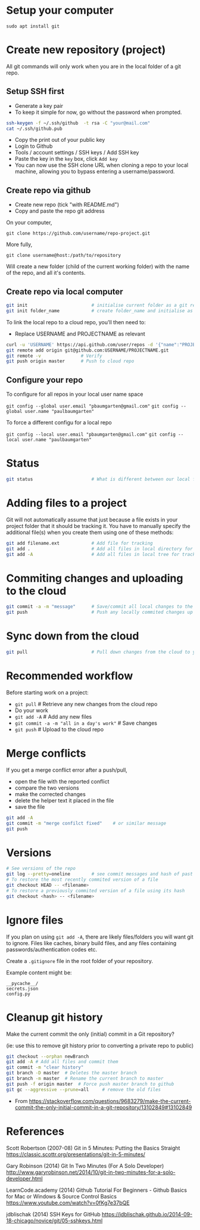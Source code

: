 # Setup your computer

`sudo apt install git`

# Create new repository (project)

All git commands will only work when you are in the local folder of a git repo.

## Setup SSH first

* Generate a key pair
* To keep it simple for now, go without the password when prompted.

```bash
ssh-keygen -f ~/.ssh/github  -t rsa -C "your@mail.com"
cat ~/.ssh/github.pub
```

* Copy the print out of your public key
* Login to Github
* Tools / account settings / SSH keys / Add SSH key
* Paste the key in the `key` box, click `Add key`
* You can now use the SSH clone URL when cloning a repo to your local machine, allowing you to bypass entering a username/password.

## Create repo via github

* Create new repo (tick "with README.md")
* Copy and paste the repo git address

On your computer,

`git clone https://github.com/username/repo-project.git`

More fully,

`git clone username@host:/path/to/repository`

Will create a new folder (child of the current working folder) with the name of the repo, and all it's contents.

## Create repo via local computer

```bash
git init                        # initialise current folder as a git repo (locally)
git init folder_name            # create folder_name and initialise as a git repo (locally)
```

To link the local repo to a cloud repo, you'll then need to:

* Replace USERNAME and PROJECTNAME as relevant

```bash
curl -u 'USERNAME' https://api.github.com/user/repos -d '{"name":"PROJECTNAME"}'
git remote add origin git@github.com:USERNAME/PROJECTNAME.git
git remote -v               # Verify
git push origin master      # Push to cloud repo
```

## Configure your repo

To configure for all repos in your local user name space

`git config --global user.email "pbaumgarten@gmail.com"`
`git config --global user.name "paulbaumgarten"`

To force a different configu for a local repo

`git config --local user.email "pbaumgarten@gmail.com"`
`git config --local user.name "paulbaumgarten"`

# Status

```bash
git status                      # What is different between our local folder and the repo
```

# Adding files to a project

Git will not automatically assume that just because a file exists in your project folder that it should be tracking it. You have to manually specify the additional file(s) when you create them using one of these methods:

```bash
git add filename.ext            # Add file for tracking
git add .                       # Add all files in local directory for tracking
git add -A                      # Add all files in local tree for tracking
```

# Commiting changes and uploading to the cloud

```bash
git commit -a -m "message"      # Save/commit all local changes to the local repo.
git push                        # Push any locally commited changes up to the cloud.
```

# Sync down from the cloud

```bash
git pull                        # Pull down changes from the cloud to your local repo and folder.
```

# Recommended workflow

Before starting work on a project:

* `git pull`                    # Retrieve any new changes from the cloud repo
* Do your work
* `git add -A`                  # Add any new files
* `git commit -a -m "all in a day's work"` # Save changes
* `git push`                    # Upload to the cloud repo

# Merge conflicts

If you get a merge conflict error after a push/pull,

* open the file with the reported conflict
* compare the two versions
* make the corrected changes
* delete the helper text it placed in the file
* save the file

```bash
git add -A
git commit -m "merge confilct fixed"    # or similar message
git push
```

# Versions

```bash
# See versions of the repo
git log --pretty=oneline        # see commit messages and hash of past versions
# To restore the most recently commited version of a file
git checkout HEAD -- <filename>
# To restore a previously commited version of a file using its hash
git checkout <hash> -- <filename>
```

# Ignore files

If you plan on using `git add -A`, there are likely files/folders you will want git to ignore. Files like caches, binary build files, and any files containing passwords/authentication codes etc.

Create a `.gitignore` file in the root folder of your repository.

Example content might be:

```text
__pycache__/
secrets.json
config.py
```

# Cleanup git history

Make the current commit the only (initial) commit in a Git repository?

(ie: use this to remove git history prior to converting a private repo to public)

```bash
git checkout --orphan newBranch
git add -A # Add all files and commit them
git commit -m "clear history"
git branch -D master  # Deletes the master branch
git branch -m master  # Rename the current branch to master
git push -f origin master  # Force push master branch to github
git gc --aggressive --prune=all     # remove the old files
```

* From https://stackoverflow.com/questions/9683279/make-the-current-commit-the-only-initial-commit-in-a-git-repository/13102849#13102849

# References

Scott Robertson (2007-08) Git in 5 Minutes: Putting the Basics Straight
https://classic.scottr.org/presentations/git-in-5-minutes/

Gary Robinson (2014) Git In Two Minutes (For A Solo Developer)
http://www.garyrobinson.net/2014/10/git-in-two-minutes-for-a-solo-developer.html

LearnCode.academy (2014) Github Tutorial For Beginners - Github Basics for Mac or Windows & Source Control Basics
https://www.youtube.com/watch?v=0fKg7e37bQE

jdblischak (2014) SSH Keys for GitHub
https://jdblischak.github.io/2014-09-18-chicago/novice/git/05-sshkeys.html